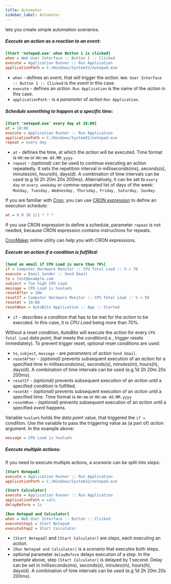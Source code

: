 ```yaml
---
title: Automator
sidebar_label: Automator
---
```


lets you create simple automation scenarios.

##### Execute an action as a reaction to an event:

```ini
[Start 'notepad.exe' when Button 1 is clicked]
when = Web User Interface :: Button 1 :: Clicked
execute = Application Runner :: Run Application
applicationPath = C:/Windows/System32/notepad.exe
```

- `when` - defines an *event*, that will trigger the *action*. `Web User Interface :: Button 1 :: Clicked` is the *event* in this case.
- `execute` - defines an *action*. `Run Application` is the name of the *action* in this case.
- `applicationPath` - is a *parameter* of *action* `Run Application`.

##### Schedule something to happen at a specific time:

```ini
[Start 'notepad.exe' every day at 18:00]
at = 18:00
execute = Application Runner :: Run Application
applicationPath = C:/Windows/System32/notepad.exe
repeat = every day
```

- `at` - defines the time, at which the *action* will be executed. Time format is `HH:mm` or `HH:mm dd.MM.yyyy`.
- `repeat` - *(optional)* can be used to continue executing an action repeatedly. It sets the repetition interval in milliseconds(ms), seconds(s), minutes(m), hours(h), days(d). A combination of time intervals can be used (e.g 1d 2h 20m 20s 200ms). Alternatively, it can be set to `every day` or `every weekday` or comma-separated list of days of the week: `Monday, Tuesday, Wednesday, Thursday, Friday, Saturday, Sunday`.

If you are familiar with <a href="https://en.wikipedia.org/wiki/Cron" title="Wikipedia article about Cron" target="_blank">Cron</a>, you can use <a href="https://en.wikipedia.org/wiki/Cron#CRON_expression" title="Wikipedia article about Cron. Section 'CRON expression'" target="_blank">CRON expression</a> to define an execution schedule:

```ini
at = 0 0 18 1/1 * ? * 
```

If you use CRON expression to define a schedule, parameter `repeat` is not needed, because CRON expression contains instructions for repeats.

<a href="http://www.cronmaker.com" title="CronMaker website" target="_blank">CronMaker</a> online utility can help you with CRON expressions.

##### Execute an action if a condition is fulfilled:

```ini
[Send an email if CPU Load is more than 70%]
if = Computer Hardware Monitor :: CPU Total Load :: % > 70
execute = Email Sender :: Send Email
to = test@example.com
subject = Too high CPU Load
message = CPU Load is %value%
resetAfter = 10m
resetIf = Computer Hardware Monitor :: CPU Total Load :: % < 50
resetAt = 18:00
resetWhen = AutoBits Application :: App :: Started
```

- `if` - describes a condition that has to be met for the *action* to be executed. In this case, it is *CPU Load* being more than 70%.

Without a reset condition, AutoBits will execute the *action* for every `CPU Total Load` *data point*, that meets the condition(i.e., trigger resets immediately). To prevent trigger reset, optional reset conditions are used:

- `to`, `subject`, `message` - are *parameters* of *action* `Send Email`.
- `resetAfter` - *(optional)* prevents subsequent execution of an *action* for a specified time in milliseconds(ms), seconds(s), minutes(m), hours(h), days(d). A combination of time intervals can be used (e.g 1d 2h 20m 20s 200ms).
- `resetIf` - *(optional)* prevents subsequent execution of an *action* until a specified condition is fulfilled.
- `resetAt` - *(optional)* prevents subsequent execution of an *action* until a specified time. Time format is `HH:mm` or `HH:mm dd.MM.yyyy`
- `resetWhen` - *(optional)* prevents subsequent execution of an *action* until a specified *event* happens.

Variable `%value%` holds the *data point* value, that triggered the `if = ` condition. Use the variable to pass the triggering value as (a part of) *action* argument. In the example above:

```ini
message = CPU Load is %value%
```

##### Execute multiple actions:

If you need to execute multiple actions, a *scenario* can be split into *steps*:

 ```ini
[Start Notepad]
execute = Application Runner :: Run Application
applicationPath = C:/Windows/System32/notepad.exe

[Start Calculator]
execute = Application Runner :: Run Application
applicationPath = calc
delayBefore = 1s

[Run Notepad and Calculator]
when = Web User Interface :: Button :: Clicked
executeStep1 = Start Notepad
executeStep2 = Start Calculator
```

- `[Start Notepad]` and `[Start Calculator]` are *steps*, each executing an *action*.
- `[Run Notepad and Calculator]` is a *scenario* that executes both steps.
- optional parameter `delayBefore` delays execution of a step. In the example above, step `[Start Calculator]` is delayed by 1 second. Delay can be set in milliseconds(ms), seconds(s), minutes(m), hours(h), days(d). A combination of time intervals can be used (e.g 1d 2h 20m 20s 200ms).